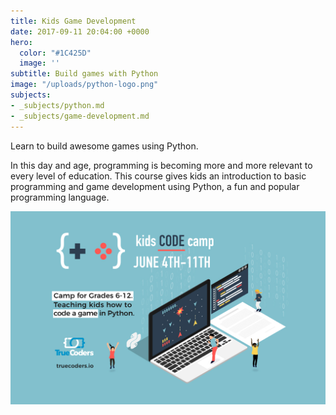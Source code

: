 ```yaml
---
title: Kids Game Development
date: 2017-09-11 20:04:00 +0000
hero:
  color: "#1C425D"
  image: ''
subtitle: Build games with Python
image: "/uploads/python-logo.png"
subjects:
- _subjects/python.md
- _subjects/game-development.md
---
```

Learn to build awesome games using Python.

In this day and age, programming is becoming more and more relevant to every level of education. This course gives kids an introduction to basic programming and game development using Python, a fun and popular programming language.

![Python for Kids](/uploads/python-kids-logo.jpg "Python for Kids")
